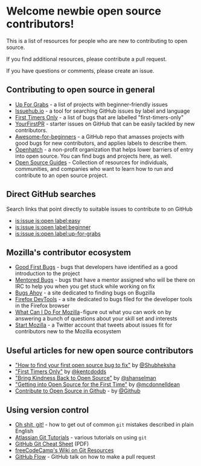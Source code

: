 # Welcome newbie open source contributors!

This is a list of resources for people who are new to contributing to open source. 

If you find additional resources, please contribute a pull request. 

If you have questions or comments, please create an issue.

## Contributing to open source in general
- [Up For Grabs](http://up-for-grabs.net/#/) - a list of projects with beginner-friendly issues
- [Issuehub.io](http://issuehub.io/) - a tool for searching GitHub issues by label and language
- [First Timers Only](http://www.firsttimersonly.com/) - a list of bugs that are labelled "first-timers-only"
- [YourFirstPR](https://twitter.com/yourfirstpr) - starter issues on GitHub that can be easily tackled by new contributors.
- [Awesome-for-beginners](https://github.com/MunGell/awesome-for-beginners) - a GitHub repo that amasses projects with good bugs for new contributors, and applies labels to describe them.
- [Openhatch](https://openhatch.org/) - a non-profit organization that helps lower barriers of entry into open source. You can find bugs and projects here, as well.
- [Open Source Guides](https://opensource.guide/) - Collection of resources for individuals, communities, and companies who want to learn how to run and contribute to an open source project.

## Direct GitHub searches
Search links that point directly to suitable issues to contribute to on GitHub
- [is:issue is:open label:easy](https://github.com/search?utf8=%E2%9C%93&q=is%3Aissue+is%3Aopen+label%3Aeasy)
- [is:issue is:open label:beginner](https://github.com/search?utf8=%E2%9C%93&q=is%3Aissue+is%3Aopen+label%3Abeginner)
- [is:issue is:open label:up-for-grabs](https://github.com/search?utf8=%E2%9C%93&q=is%3Aissue+is%3Aopen+label%3Aup-for-grabs)

## Mozilla's contributor ecosystem
- [Good First Bugs](https://bugzil.la/sw:%22[good%20first%20bug]%22&limit=0) - bugs that developers have identified as a good introduction to the project
- [Mentored Bugs](https://bugzilla.mozilla.org/buglist.cgi?quicksearch=mentor%3A%40) - bugs that have a mentor assigned who will be there on IRC to help you when you get stuck while working on fix
- [Bugs Ahoy](http://www.joshmatthews.net/bugsahoy/) - a site dedicated to finding bugs on Bugzilla
- [Firefox DevTools](http://firefox-dev.tools/) - a site dedicated to bugs filed for the developer tools in the Firefox browser
- [What Can I Do For Mozilla](http://whatcanidoformozilla.org/) - figure out what you can work on by answering a bunch of questions about your skill set and interests
- [Start Mozilla](https://twitter.com/StartMozilla) - a Twitter account that tweets about issues fit for contributors new to the Mozilla ecosystem

## Useful articles for new open source contributors
- ["How to find your first open source bug to fix"](https://medium.freecodecamp.com/finding-your-first-open-source-project-or-bug-to-work-on-1712f651e5ba#.slc8i2h1l) by [@Shubheksha](https://github.com/Shubheksha)
- ["First Timers Only"](https://medium.com/@kentcdodds/first-timers-only-78281ea47455) by [@kentcdodds](https://github.com/kentcdodds)
- ["Bring Kindness Back to Open Source"](http://www.hanselman.com/blog/BringKindnessBackToOpenSource.aspx) by [@shanselman](https://github.com/shanselman)
- ["Getting into Open Source for the First Time"](http://www.nearform.com/nodecrunch/first-time-with-open-source) by [@mcdonnelldean](https://github.com/mcdonnelldean)
- [Contribute to Open Source in Github](https://opensource.guide/how-to-contribute/) - by [@Github](https://github.com/github)

## Using version control
- [Oh shit, git!](http://ohshitgit.com/) - how to get out of common `git` mistakes described in plain English
- [Atlassian Git Tutorials](https://www.atlassian.com/git/tutorials/) - various tutorials on using `git`
- [GitHub Git Cheat Sheet](https://education.github.com/git-cheat-sheet-education.pdf) (PDF)
- [freeCodeCamp's Wiki on Git Resources](http://forum.freecodecamp.com/t/wiki-git-resources/13136)
- [GitHub Flow](https://www.youtube.com/watch?v=juLIxo42A_s) - GitHub talk on how to make a pull request

